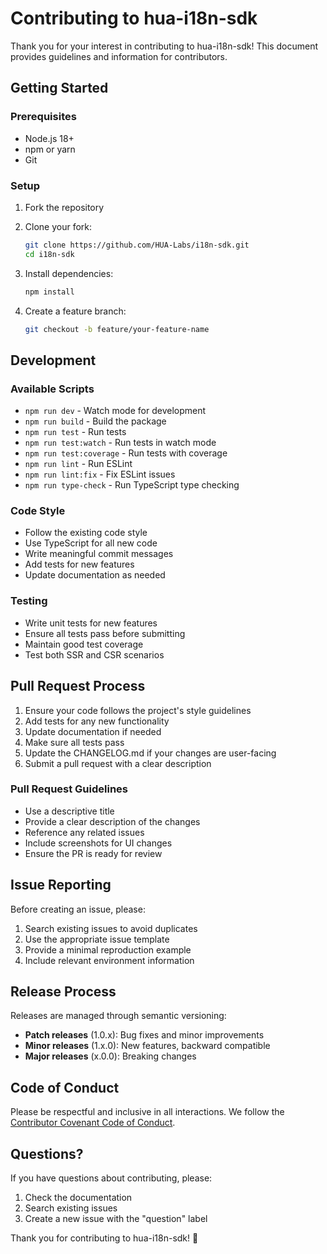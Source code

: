 # Contributing to hua-i18n-sdk

Thank you for your interest in contributing to hua-i18n-sdk! This document provides guidelines and information for contributors.

## Getting Started

### Prerequisites

- Node.js 18+
- npm or yarn
- Git

### Setup

1. Fork the repository

2. Clone your fork:

   ```bash
   git clone https://github.com/HUA-Labs/i18n-sdk.git
   cd i18n-sdk
   ```

3. Install dependencies:
   ```bash
   npm install
   ```

4. Create a feature branch:
   ```bash
   git checkout -b feature/your-feature-name
   ```

## Development

### Available Scripts

- `npm run dev` - Watch mode for development
- `npm run build` - Build the package
- `npm run test` - Run tests
- `npm run test:watch` - Run tests in watch mode
- `npm run test:coverage` - Run tests with coverage
- `npm run lint` - Run ESLint
- `npm run lint:fix` - Fix ESLint issues
- `npm run type-check` - Run TypeScript type checking

### Code Style

- Follow the existing code style
- Use TypeScript for all new code
- Write meaningful commit messages
- Add tests for new features
- Update documentation as needed

### Testing

- Write unit tests for new features
- Ensure all tests pass before submitting
- Maintain good test coverage
- Test both SSR and CSR scenarios

## Pull Request Process

1. Ensure your code follows the project's style guidelines
2. Add tests for any new functionality
3. Update documentation if needed
4. Make sure all tests pass
5. Update the CHANGELOG.md if your changes are user-facing
6. Submit a pull request with a clear description

### Pull Request Guidelines

- Use a descriptive title
- Provide a clear description of the changes
- Reference any related issues
- Include screenshots for UI changes
- Ensure the PR is ready for review

## Issue Reporting

Before creating an issue, please:

1. Search existing issues to avoid duplicates
2. Use the appropriate issue template
3. Provide a minimal reproduction example
4. Include relevant environment information

## Release Process

Releases are managed through semantic versioning:

- **Patch releases** (1.0.x): Bug fixes and minor improvements
- **Minor releases** (1.x.0): New features, backward compatible
- **Major releases** (x.0.0): Breaking changes

## Code of Conduct

Please be respectful and inclusive in all interactions. We follow the [Contributor Covenant Code of Conduct](CODE_OF_CONDUCT.md).

## Questions?

If you have questions about contributing, please:

1. Check the documentation
2. Search existing issues
3. Create a new issue with the "question" label

Thank you for contributing to hua-i18n-sdk! 🎉
